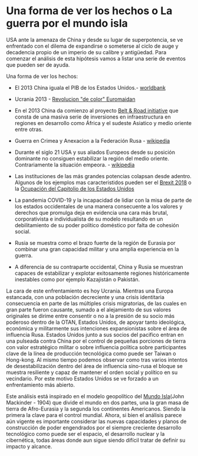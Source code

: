 # Una forma de ver los hechos o La guerra por el mundo isla

USA ante la amenaza de China y desde su lugar de superpotencia, se ve enfrentado con el dilema de expandirse o someterse al ciclo de auge y decadencia propio de un imperio de su calibre y antigüedad. Para comenzar el análisis de esta hipótesis vamos a listar una serie de eventos que pueden ser de ayuda.

Una forma de ver los hechos:

-   El 2013 China iguala el PIB de los Estados Unidos.- [worldbank](https://data.worldbank.org/indicator/NY.GDP.MKTP.PP.CD?end=2020&locations=CN-US&name_desc=false&start=1990&view=chart&year=2013)
    
-   Ucrania 2013 - [Revolucion "de color" Euromaidan](https://en.wikipedia.org/wiki/Ukrainian_crisis)
    
-   En el 2013 China da comienzo al proyecto [Belt & Road initiative](https://en.wikipedia.org/wiki/Belt_and_Road_Initiative) que consta de una masiva serie de inversiones en infraestructura en regiones en desarrollo como África y el sudeste Asiatico y medio oriente entre otras.
    
-   Guerra en Crimea y Anexacion a la Federación Rusa - [wikipedia](https://en.wikipedia.org/wiki/Crimea#Russian_Federation_(de_facto_since_2014))
    
-   Durante el siglo 21 USA y sus aliados Europeos desde su posición dominante no consiguen estabilizar la región del medio oriente. Contrariamente la situación empeora. - [wikipedia](https://en.wikipedia.org/wiki/List_of_armed_conflicts_involving_the_United_States#21st-century)
    
-   Las instituciones de las más grandes potencias colapsan desde adentro. Algunos de los ejemplos mas caracteristidos pueden ser el [Brexit 2018](https://en.wikipedia.org/wiki/Brexit#European_Union_(Withdrawal)_Act_2018) o la [Ocupación del Capitolio de los Estados Unidos](https://es.wikipedia.org/wiki/Asalto_al_Capitolio_de_los_Estados_Unidos_de_2021)
    
-   La pandemia COVID-19 y la incapacidad de lidiar con la misa de parte de los estados occidentales de una manera consecuente a los valores y derechos que promulga deja en evidencia una cara más brutal, corporativista e individualista de su modelo resultando en un debilitamiento de su poder político doméstico por falta de cohesión social.
    
-   Rusia se muestra como el brazo fuerte de la región de Eurasia por combinar una gran capacidad militar y una amplia experiencia en la guerra.
    
-   A diferencia de su contraparte occidental, China y Rusia se muestran capaces de estabilizar y explotar exitosamente regiones históricamente inestables como por ejemplo Kazajistán o Pakistán.
    

La cara de este enfrentamiento es hoy Ucrania. Mientras una Europa estancada, con una población decreciente y una crisis identitaria consecuencia en parte de las múltiples crisis migratorias, de las cuales en gran parte fueron causante, sumado a el alejamiento de sus valores originales se dirime entre consentir o no a la presión de su socio más poderoso dentro de la OTAN, Estados Unidos, de apoyar tanto ideológica, económica y militarmente sus intenciones expansionistas sobre el área de influencia Rusa. Estados Unidos junto a sus socios del pacifico entran en una pulseada contra China por el control de pequeñas porciones de tierra con valor estratégico militar o sobre influencia política sobre participantes clave de la línea de producción tecnológica como puede ser Taiwan o Hong-kong. Al mismo tiempo podemos observar como tras varios intentos de desestabilización dentro del área de influencia sino-rusa el bloque se muestra resiliente y capaz de mantener el orden social y político en su vecindario. Por este motivo Estados Unidos se ve forzado a un enfrentamiento más abierto.

Este análisis está inspirado en el modelo geopolítico del [Mundo Isla](https://en.wikipedia.org/wiki/The_Geographical_Pivot_of_History)(John Mackinder - 1904) que divide el mundo en dos partes, una la gran masa de tierra de Afro-Eurasia y la segunda los continentes Americanos. Siendo la primera la clave para el control mundial. Ahora, si bien el análisis parece aún vigente es importante considerar las nuevas capacidades y planos de construcción de poder engendrados por el siempre creciente desarrollo tecnológico como puede ser el espacio, el desarrollo nuclear y la cibernética, todas áreas donde aun sigue siendo difícil tratar de definir su impacto y alcance.
